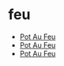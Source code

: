 # feu

 * [Pot Au Feu](index/p/pot-au-feu-241767.json)
 * [Pot Au Feu](index/p/pot-au-feu-367768.json)
 * [Pot Au Feu](index/p/pot-au-feu.json)
